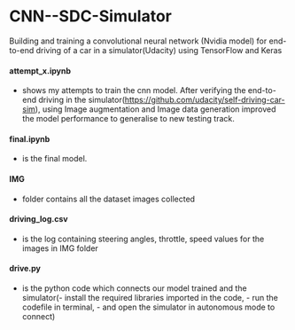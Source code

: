 # CNN--SDC-Simulator

Building and training a convolutional neural network (Nvidia model) for end-to-end driving of a car in a simulator(Udacity) using TensorFlow and Keras

#### attempt_x.ipynb
  - shows my attempts to train the cnn model. After verifying the end-to-end driving in the simulator(https://github.com/udacity/self-driving-car-sim), using Image augmentation and Image data generation improved the model performance to generalise to new testing track. 

#### final.ipynb 
  - is the final model.

#### IMG 
- folder contains all the dataset images collected

#### driving_log.csv 
- is the log containing steering angles, throttle, speed values for the images in IMG folder

#### drive.py 
- is the python code which connects our model trained and the simulator(- install the required libraries imported in the code, - run the codefile in terminal, - and open the simulator in autonomous mode to connect)
